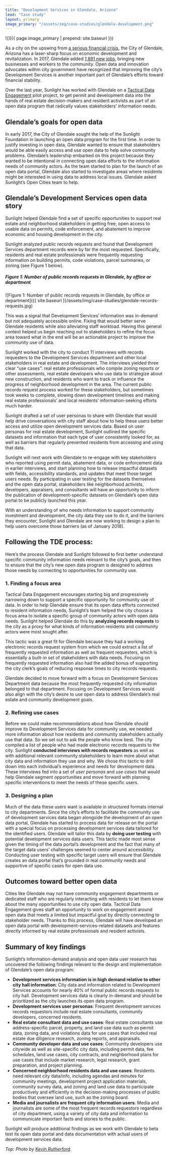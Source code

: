 ```yaml
---
title: "Development Services in Glendale, Arizona"
lead: "Case study"
layout: primary
image_primary: "/assets/img/case-studies/glendale-development.png"
---
```


![]({{ page.image_primary | prepend: site.baseurl }})

As a city on the upswing from [a serious financial crisis](https://www.azcentral.com/story/news/local/glendale/2017/05/03/glendales-budget-path-financial-stability/307009001/), the City of Glendale, Arizona has a laser-sharp focus on economic development and revitalization. In 2017, Glendale added [1,891 new jobs](http://www.glendalestar.com/opinion/article_3fe9f298-ea77-11e7-a869-8f78f6261221.html), bringing new businesses and workers to the community. Open data and innovation advocates within city government have recognized that improving the city’s Development Services is another important part of Glendale’s efforts toward financial stability.

Over the last year, Sunlight has worked with Glendale on a [Tactical Data Engagement](https://sunlightfoundation.com/tde) pilot project, to get permit and development data into the hands of real estate decision-makers and resident activists as part of an open data program that radically values stakeholders’ information needs.

## Glendale’s goals for open data

In early 2017, the City of Glendale sought the help of the Sunlight Foundation in launching an open data program for the first time. In order to justify investing in open data, Glendale wanted to ensure that stakeholders would be able easily access and use open data to help solve community problems. Glendale’s leadership embarked on this project because they wanted to be intentional in connecting open data efforts to the information needs of community actors. As the team started to plan for the launch of an open data portal, Glendale also started to investigate areas where residents might be interested in using data to address local issues. Glendale asked Sunlight’s Open Cities team to help.

## Glendale’s Development Services open data story

Sunlight helped Glendale find a set of specific opportunities to support real estate and neighborhood stakeholders in getting free, open access to usable data on permits, code enforcement, and abatement to improve economic and housing development in the city.

Sunlight analyzed public records requests and found that Development Services department records were by far the most requested. Specifically, residents and real estate professionals were frequently requesting information on building permits, code violations, parcel summaries, or zoning (see Figure 1 below).

##### Figure 1: Number of public records requests in Glendale, by office or department

![Figure 1: Number of public records requests in Glendale, by office or department]({{ site.baseurl }}/assets/img/case-studies/glendale-records-requests.jpg)

This was a signal that Development Services’ information was in-demand but not adequately accessible online. Fixing that would better serve Glendale residents while also alleviating staff workload. Having this general context helped us begin reaching out to stakeholders to refine the focus area toward what in the end will be an actionable project to improve the community use of data.

Sunlight worked with the city to conduct 11 interviews with records requesters to the Development Services department and other local stakeholders in real estate and development. The interviews yielded three clear “use cases”: real estate professionals who compile zoning reports or other assessments, real estate developers who use data to strategize about new construction, and residents who want to track or influence the progress of neighborhood development in the area. The current public records request process worked for these stakeholders, but sometimes took weeks to complete, slowing down development timelines and making real estate professionals’ and local residents’ information-seeking efforts much harder.

Sunlight drafted a set of user personas to share with Glendale that would help drive conversations with city staff about how to help these users better access and utilize open development services data. Based on user personas for real estate development, Sunlight outlined the specific datasets and information that each type of user consistently looked for, as well as barriers that regularly prevented residents from accessing and using that data.

Sunlight will next work with Glendale to re-engage with key stakeholders who reported using permit data, abatement data, or code enforcement data in earlier interviews, and start planning how to release impactful datasets with fields, accessibility standards, and updates that meet those target users needs. By participating in user testing for the datasets themselves and the open data portal, stakeholders like neighborhood activists, developers, appraisers, and consultants will have an opportunity to inform the publication of development-specific datasets on Glendale’s open data portal to be publicly launched this year.

With an understanding of who needs information to support community investment and development, the city data they use to do it, and the barriers they encounter, Sunlight and Glendale are now working to design a plan to help users overcome those barriers (as of January 2018).

## Following the TDE process:

Here’s the process Glendale and Sunlight followed to first better understand specific community information needs relevant to the city’s goals, and then to ensure that the city’s new open data program is designed to address those needs by connecting to opportunities for community use.

### 1. Finding a focus area

Tactical Data Engagement encourages starting big and progressively narrowing down to support a specific opportunity for community use of data. In order to help Glendale ensure that its open data efforts connected to resident information needs, Sunlight’s team helped the city choose a focus area to isolate a specific group of community actors with open data needs. Sunlight helped Glendale do this by **analyzing records requests** to the city as a proxy for what kinds of information residents and community actors were most sought after.

This tactic was a great fit for Glendale because they had a working electronic records request system from which we could extract a list of frequently requested information as well as frequent requesters, which is essentially a built-in set of stakeholders with data needs. Focusing on frequently requested information also had the added bonus of supporting the city clerk’s goals of reducing response times to city records requests.

Glendale decided to move forward with a focus on Development Services Department data because the most frequently requested city information belonged to that department. Focusing on Development Services would also align with the city’s desire to use open data to address Glendale’s real estate and community development goals.

### 2. Refining use cases

Before we could make recommendations about how Glendale should improve its Development Services data for community use, we needed more information about how residents and community stakeholders actually use that data. So we set out to ask the people who know best. The city compiled a list of people who had made electronic records requests to the city. Sunlight **conducted interviews with records requesters** as well as with additional relevant community stakeholders to learn more about what city data and information they use and why. We chose this tactic to drill down into each individual’s experience and needs for development data. These interviews fed into a set of _user personas_ and _use cases_ that would help Glendale segment opportunities and move forward with planning specific interventions to meet the needs of these specific users.

### 3. Designing a plan

Much of the data these users want is available in structured formats internal to city departments. Since the city’s efforts to facilitate the community use of development services data began alongside the development of an open data portal, Glendale has started to process data for release on the portal with a special focus on processing development services data tailored for the identified users. Glendale will tailor this data by **doing user testing** with potential development services data users. This tactic made most sense given the timing of the data portal’s development and the fact that many of the target data users’ challenges seemed to center around accessibility. Conducting user testing with specific target users will ensure that Glendale creates an data portal that’s grounded in real community needs and supportive of specific cases for open data use.

## Outcomes toward better open data

Cities like Glendale may not have community engagement departments or dedicated staff who are regularly interacting with residents to let them know about the many opportunities to use city open data. Tactical Data Engagement gives staff an opportunity to work on engagement around open data that meets a limited but impactful goal by directly connecting to stakeholder needs. Thanks to this process, Glendale will have developed an open data portal with development-services-related datasets and features directly informed by real estate professionals and resident activists.

## Summary of key findings

Sunlight’s information-demand analysis and open data user research has uncovered the following findings relevant to the design and implementation of Glendale’s open data program:

- **Development services information is in high demand relative to other city hall information**: City data and information related to Development Services accounts for nearly 40% of formal public records requests to city hall. Development services data is clearly in-demand and should be prioritized as the city launches its open data program.
- **Development services user personas**: Frequent development services records requestors include real estate consultants, community developers, concerned residents.
- **Real estate consultant data and use cases**: Real estate consultants use address-specific parcel, property, and land use data such as permit data, zoning data, and violations data for use cases that included real estate due diligence research, zoning reports, and appraisals.
- **Community developer data and use cases**: Community developers use citywide as well as site-specific city data, including permit data, fee schedules, land use cases, city contracts, and neighborhood plans for use cases that include market research, legal research, grant preparation, and project planning.
- **Concerned neighborhood residents data and use cases**: Residents need relevant city data/info, including agendas and minutes for community meetings, development project application materials, community survey data, and zoning and land use data to participate productively and efficiently in the decision-making processes of public bodies that oversee land use, such as the zoning board.
- **Media and journalists are frequent city information users**: Media and journalists are some of the most frequent records requestors regardless of city department, using a variety of city data and information to communicate important facts and stories to the public.

Sunlight will produce additional findings as we work with Glendale to beta test its open data portal and data documentation with actual users of development services data.

_Top: Photo by [Kevin Rutherford](https://www.flickr.com/photos/ktr101/21589839018/)._


<script src="{{ site.baseurl }}/assets/js/create-toc-from-headings.js"></script>
